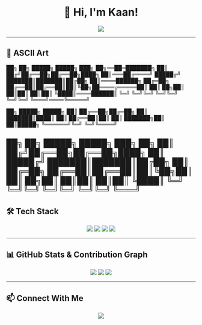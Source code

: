 <!-- Profil Başlığı -->
<h1 align="center">👋 Hi, I'm Kaan! </h1>
<p align="center">
  <img src="https://readme-typing-svg.herokuapp.com?color=%2336BCF7&size=24&center=true&vCenter=true&lines=Electrical+%26+Electronics+Engineer;Game+Developer;Android+App+Developer;Arduino+%26+Tech+Enthusiast" />
</p>

---

## 🎨 ASCII Art

██╗  ██╗ █████╗  █████╗ ███╗   ██╗══██═███████╗
██║ ██╔╝██╔══██╗██╔══██╗████╗  ██║═══██╔════╝
█████╔╝ ███████║███████║██╔██╗ ██║════██████╗
██╔═██╗ ██╔══██║██╔══██║██║╚██╗██════╔═════██║
██║  ██╗██║  ██║██║  ██║██║ ╚████║════██████║
╚═╝  ╚═╝╚═╝  ╚═╝╚═╝  ╚═╝╚═╝  ╚═══╝════╚═════╝

██╗      █████╗ █████╗ 
██║     ██╔══██╗██╔═██╗
██║     ███████║████║
██║     ██╔══██║██║ ██║
███████╗██║  ██║█████╗ 
╚══════╝╚═╝  ╚═╝╚════╝

██╗  ██╗ █████╗  █████╗ ███╗   ██╗
██║ ██╔╝██╔══██╗██╔══██╗████╗  ██║
█████╔╝ ███████║███████║██╔██╗ ██║
██╔═██╗ ██╔══██║██╔══██║██║╚██╗██║
██║  ██╗██║  ██║██║  ██║██║ ╚████║
╚═╝  ╚═╝╚═╝  ╚═╝╚═╝  ╚═╝╚═╝  ╚═══╝
---

## 🛠️ Tech Stack
<p align="center">
  <img src="https://img.shields.io/badge/Java-ED8B00?style=for-the-badge&logo=java&logoColor=white" />
  <img src="https://img.shields.io/badge/Python-3776AB?style=for-the-badge&logo=python&logoColor=white" />
  <img src="https://img.shields.io/badge/C-A8B9CC?style=for-the-badge&logo=c&logoColor=white" />
  <img src="https://img.shields.io/badge/GDScript-478CBF?style=for-the-badge&logo=godot-engine&logoColor=white" />
</p>

---

## 📊 GitHub Stats & Contribution Graph
<p align="center">
  <img src="https://github-readme-stats.vercel.app/api?username=KaanAlper&show_icons=true&theme=radical" />
  <img src="https://github-readme-streak-stats.herokuapp.com/?user=KaanAlper&theme=radical" />
  <img src="https://github-readme-activity-graph.cyclic.app/graph?username=KaanAlper&theme=github-dark&hide_border=true" />
</p>

---

## 📫 Connect With Me
<p align="center">
  <a href="https://anilist.co/user/KaanAlper/">
    <img src="https://img.shields.io/badge/AniList-02A9FF?style=for-the-badge&logo=anilist&logoColor=white" />
  </a>
</p>

